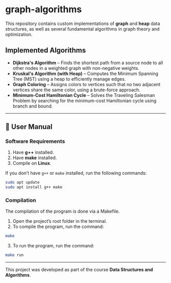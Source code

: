 # graph-algorithms

This repository contains custom implementations of **graph** and **heap** data structures, as well as several fundamental algorithms in graph theory and optimization.  

## Implemented Algorithms

- **Dijkstra's Algorithm** – Finds the shortest path from a source node to all other nodes in a weighted graph with non-negative weights.
- **Kruskal's Algorithm (with Heap)** – Computes the Minimum Spanning Tree (MST) using a heap to efficiently manage edges.
- **Graph Coloring** – Assigns colors to vertices such that no two adjacent vertices share the same color, using a brute-force approach.
- **Minimum-Cost Hamiltonian Cycle** – Solves the Traveling Salesman Problem by searching for the minimum-cost Hamiltonian cycle using branch and bound.

---

## 📖 User Manual

### Software Requirements

1. Have **g++** installed.  
2. Have **make** installed.  
3. Compile on **Linux**.

If you don’t have `g++` or `make` installed, run the following commands:

```bash
sudo apt update
sudo apt install g++ make
```

### Compilation

The compilation of the program is done via a Makefile.

1. Open the project’s root folder in the terminal.
2. To compile the program, run the command:

```bash
make
```

3. To run the program, run the command:

```bash
make run
```

---

This project was developed as part of the course **Data Structures and Algorithms**.
